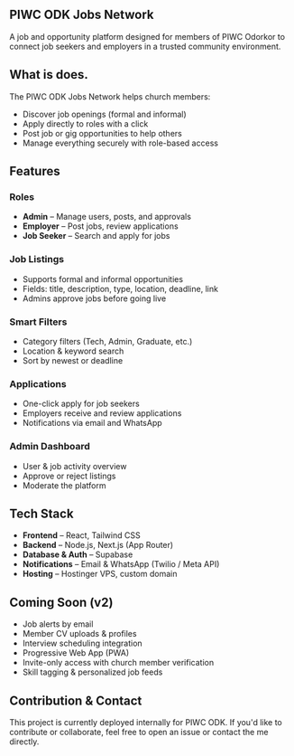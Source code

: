 ## PIWC ODK Jobs Network

A job and opportunity platform designed for members of PIWC Odorkor to connect job seekers and employers in a trusted community environment.

## What is does.

The PIWC ODK Jobs Network helps church members:

- Discover job openings (formal and informal)
- Apply directly to roles with a click
- Post job or gig opportunities to help others
- Manage everything securely with role-based access


## Features

### Roles
- **Admin** – Manage users, posts, and approvals
- **Employer** – Post jobs, review applications
- **Job Seeker** – Search and apply for jobs

### Job Listings
- Supports formal and informal opportunities
- Fields: title, description, type, location, deadline, link
- Admins approve jobs before going live

### Smart Filters
- Category filters (Tech, Admin, Graduate, etc.)
- Location & keyword search
- Sort by newest or deadline

### Applications
- One-click apply for job seekers
- Employers receive and review applications
- Notifications via email and WhatsApp

### Admin Dashboard
- User & job activity overview
- Approve or reject listings
- Moderate the platform


## Tech Stack

- **Frontend** – React, Tailwind CSS
- **Backend** – Node.js, Next.js (App Router)
- **Database & Auth** – Supabase
- **Notifications** – Email & WhatsApp (Twilio / Meta API)
- **Hosting** – Hostinger VPS, custom domain


## Coming Soon (v2)

- Job alerts by email
- Member CV uploads & profiles
- Interview scheduling integration
- Progressive Web App (PWA)
- Invite-only access with church member verification
- Skill tagging & personalized job feeds


## Contribution & Contact

This project is currently deployed internally for PIWC ODK. If you'd like to contribute or collaborate, feel free to open an issue or contact the me directly.

